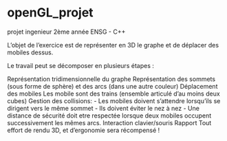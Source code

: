 # openGL_projet
projet ingenieur 2ème année ENSG -  C++ 

L’objet de l’exercice est de représenter en 3D le graphe et de déplacer des mobiles dessus.

Le travail peut se décomposer en plusieurs étapes :

Représentation tridimensionnelle du graphe
Représentation des sommets (sous forme de sphère) et des arcs (dans une autre couleur)
Déplacement des mobiles
Les mobile sont des trains (ensemble articulé d’au moins deux cubes)
Gestion des collisions:
    - Les mobiles doivent s’attendre lorsqu’ils se dirigent vers le même sommet
    - Ils doivent éviter le nez à nez
    - Une distance de sécurité doit etre respectée lorsque deux mobiles occupent successivement les
      mêmes arcs.
Interaction clavier/souris
Rapport
Tout effort de rendu 3D, et d’ergonomie sera récompensé !
